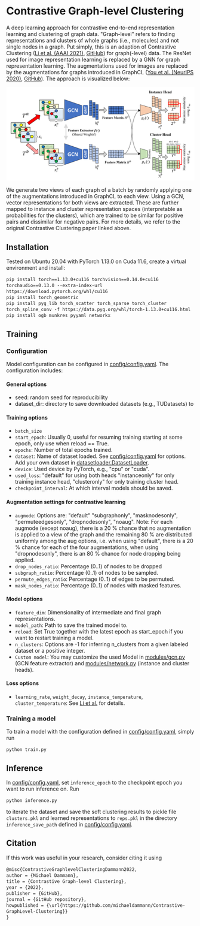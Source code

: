 # Contrastive Graph-level Clustering

A deep learning approach for contrastive end-to-end representation learning and clustering of graph data. "Graph-level" refers to finding representations and clusters of whole graphs (i.e., molecules) and not single nodes in a graph. Put simply, this is an adaption of Contrastive Clustering ([Li et al. (AAAI 2021)](https://arxiv.org/abs/2009.09687), [GitHub](https://github.com/Yunfan-Li/Contrastive-Clustering)) for graph(-level) data. The ResNet used for image representation learning is replaced by a GNN for graph representation learning. The augmentations used for images are replaced by the augmentations for graphs introduced in GraphCL ([You et al. (NeurIPS 2020)](https://arxiv.org/abs/2010.13902), [GitHub](https://github.com/Shen-Lab/GraphCL)). The approach is visualized below:  

![Contrastive Graph-level Clustering](CGlC.png "Contrastive Graph-level Clustering")

We generate two views of each graph of a batch by randomly applying one of the augmentations introduced in GraphCL to each view. Using a GCN, vector representations for both views are extracted. These are further mapped to instance and cluster representation spaces (interpretable as probabilities for the clusters), which are trained to be similar for positive pairs and dissimilar for negative pairs. For more details, we refer to the original Contrastive Clustering paper linked above.
## Installation
Tested on Ubuntu 20.04 with PyTorch 1.13.0 on Cuda 11.6, create a virtual environment and install:

    pip install torch==1.13.0+cu116 torchvision==0.14.0+cu116 torchaudio==0.13.0 --extra-index-url https://download.pytorch.org/whl/cu116
    pip install torch_geometric
    pip install pyg_lib torch_scatter torch_sparse torch_cluster torch_spline_conv -f https://data.pyg.org/whl/torch-1.13.0+cu116.html
    pip install ogb munkres pyyaml networkx

## Training

### Configuration
Model configuration can be configured in [config/config.yaml](config/config.yaml). The configuration includes:

#### General options
- seed: random seed for reproducibility
- dataset_dir: directory to save downloaded datasets (e.g., TUDatasets) to

#### Training options
- `batch_size`
- `start_epoch`: Usually 0, useful for resuming training starting at some epoch, only use when reload == True.
- `epochs`: Number of total epochs trained.
- `dataset`: Name of dataset loaded. See [config/config.yaml](config/config.yaml) for options. Add your own dataset in [datasetloader.DatasetLoader](datasetloader.DatasetLoader).
- `device`: Used device by PyTorch, e.g., "cpu" or "cuda".
- `used_loss`: "default" for using both heads "instanceonly" for only training instance head, "clusteronly" for only training cluster head.
- `checkpoint_interval`: At which interval models should be saved.

#### Augmentation settings for contrastive learning
- `augmode`: Options are: "default" "subgraphonly", "masknodesonly", "permuteedgesonly", "dropnodesonly", "noaug". Note: For each augmode (except noaug), there is a 20 % chance that no augmentation is applied to a view of the graph and the remaining 80 % are distributed uniformly among the aug options, i.e. when using  "default", there is a 20 % chance for each of the four augmentations, when using "dropnodesonly", there is an 80 % chance for node dropping being applied.
- `drop_nodes_ratio`: Percentage (0..1) of nodes to be dropped
- `subgraph_ratio`: Percentage (0..1) of nodes to be sampled.
- `permute_edges_ratio`: Percentage (0..1) of edges to be permuted.
- `mask_nodes_ratio`: Percentage (0..1) of nodes with masked features.

#### Model options
- `feature_dim`: Dimensionality of intermediate and final graph representations.
- `model_path`: Path to save the trained model to.
- `reload`: Set True together with the latest epoch as start_epoch if you want to restart training a model. 
- `n_clusters`: Options are -1 for inferring n_clusters from a given labeled dataset or a positive integer.
- `Custom model`: You may customize the used Model in [modules/gcn.py](modules/gcn.py) (GCN feature extractor) and [modules/network.py](modules/network.py) (instance and cluster heads). 

#### Loss options
- `learning_rate`, `weight_decay`, `instance_temperature`, `cluster_temperature`: See [Li et al.](https://arxiv.org/abs/2009.09687) for details.

### Training a model

To train a model with the configuration defined in [config/config.yaml](config/config.yaml), simply run  

    python train.py

## Inference

In [config/config.yaml](config/config.yaml), set `inference_epoch` to the checkpoint epoch you want to run inference on. Run  

    python inference.py

to iterate the dataset and save the soft clustering results to pickle file `clusters.pkl` and learned representations to `reps.pkl` in the directory `inference_save_path` defined in [config/config.yaml](config/config.yaml).

## Citation

If this work was useful in your research, consider citing it using

    @misc{ContrastiveGraphlevelClusteringDammann2022,
    author = {Michael Dammann},
    title = {Contrastive Graph-level Clustering},
    year = {2022},
    publisher = {GitHub},
    journal = {GitHub repository},
    howpublished = {\url{https://github.com/michaeldammann/Contrastive-GraphLevel-Clustering}}
    }